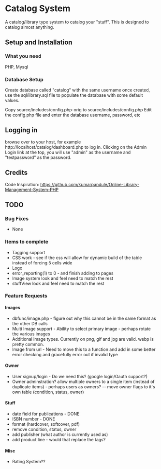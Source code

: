 
# Catalog System
A catalog/library type system to catalog your "stuff". This is designed to catalog almost anything. 

## Setup and Installation

### What you need
 PHP, Mysql

### Database Setup
Create database called "catalog" with the same username
once created, use the sql/library.sql file to populate the database with some default values.

Copy source/includes/config.php-orig to source/includes/config.php
Edit the config.php file and enter the database username, password, etc

## Logging in
browse over to your host, for example http://localhost/catalog/dashboard.php to log in. Clicking on the Admin Login link at the top, you will use "admin" as the username and "testpassword" as the password.

## Credits
Code Inspiration:
https://github.com/kumarpandule/Online-Library-Management-System-PHP


## TODO 

### Bug Fixes
- None

### Items to complete
- Tagging support
- CSS work - see if the css will allow for dynamic build of the table instead of forcing 5 cells wide
- Logo
- error_reporting(1) to 0 - and finish adding to pages
- Image system look and feel need to match the rest
- stuffView look and feel need to match the rest

### Feature Requests
#### Images
- dbfunc/image.php - figure out why this cannot be in the same format as the other DB calls
- Multi Image support - Ability to select primary image - perhaps rotate the various images
- Additional image types. Currently on png, gif and jpg are valid.  webp is pretty common.
- Image from url - Need to move this to a function and add in some better error checking and gracefully error out if invalid type
#### Owner
- User signup/login - Do we need this? (google login/Oauth support?)
- Owner adminstration? allow multiple owners to a single item (instead of duplicate items) - perhaps users as owners?
-- move owner flags to it's own table (condition, status, owner)
#### Stuff
- date field for publications - DONE
- ISBN number - DONE
- format (hardcover, softcover, pdf)
- remove condition, status, owner
- add publisher (what author is currently used as)
- add product line - would that replace the tags?
#### Misc
- Rating System??
